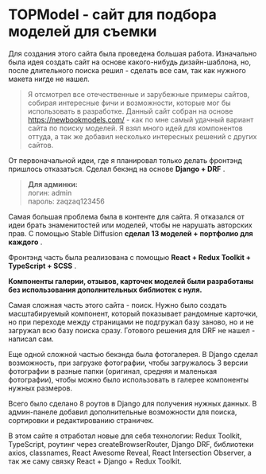 # TOPModel - сайт для подбора моделей для съемки

Для создания этого сайта была проведена большая работа. Изначально была идея создать сайт на основе какого-нибудь дизайн-шаблона, но, после длительного поиска решил - сделать все сам, так как нужного макета нигде не нашел.

> Я отсмотрел все отечественные и зарубежные примеры сайтов, собирая интересные фичи и возможности, которые мог бы использовать в разработке. Данный сайт собран на основе https://newbookmodels.com/ - как по мне самый удачный вариант сайта по поиску моделей. Я взял много идей для компонентов оттуда, а так же добавил несколько интересных решений с других сайтов.

От первоначальной идеи, где я планировал только делать фронтэнд пришлось отказаться. Сделал бекэнд на основе __Django + DRF__ .

> __Для админки:__  
> логин: admin  
> пароль: zaqzaq123456

Самая большая проблема была в контенте для сайта. Я отказался от идеи брать знаменитостей или моделей, чтобы не нарушать авторских прав. С помощью Stable Diffusion __сделал 13 моделей + портфолио для каждого__ . 

Фронтэнд часть была реализована с помощью __React + Redux Toolkit + TypeScript + SCSS__ . 

__Компоненты галерии, отзывов, карточек моделей были разработаны без использования дополнительных библиотек с нуля.__

Самая сложная часть этого сайта - поиск. Нужно было создать масштабируемый компонент, который показывает рандомные карточки, но при переходе между страницами не подгружал базу заново, но и не загружал всю базу поиска сразу. Готового решения для DRF не нашел - написал сам.

Еще одной сложной частью бекэнда была фотогалерея. В Django сделал возможность, при загрузке фотографии, чтобы загружалось 3 версии фотографии в разные папки (оригинал, средняя и маленькая фотографии), чтобы можно было использовать в галерее компоненты нужных размеров.

Всего было сделано 8 роутов в Django для получения нужных данных. В админ-панеле добавил дополнительные возможности для поиска, сортировки и редактированию страничек.

В этом сайте я отработал новые для себя технологии: Redux Toolkit, TypeScript, роутинг через createBrowserRouter, Django DRF, библиотеки axios, classnames, React Awesome Reveal, React Intersection Observer, а так же саму связку React + Django + Redux Toolkit.
